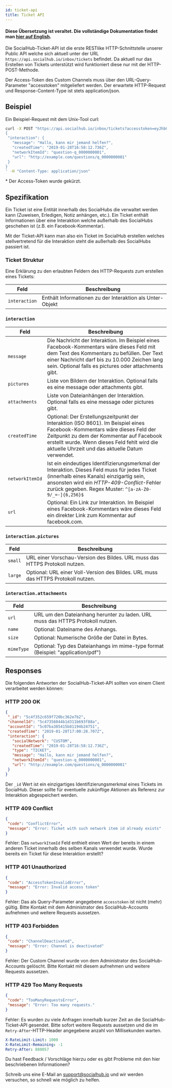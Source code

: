 ```yaml
---
id: ticket-api
title: Ticket API
---
```


#### Diese Übersetzung ist veraltet. Die vollständige Dokumentation findet man [hier auf English](api.md).

Die SocialHub-Ticket-API ist die erste RESTlike HTTP-Schnittstelle unserer Public API welche sich aktuell unter der URL `https://api.socialhub.io/inbox/tickets` befindet. Da aktuell nur das Erstellen von Tickets unterstützt wird funktioniert diese nur mit der HTTP-POST-Methode.

Der Access-Token des Custom Channels muss über den URL-Query-Parameter "accesstoken" mitgeliefert werden. Der erwartete HTTP-Request und Response-Content-Type ist stets application/json.

## Beispiel

Ein Beispiel-Request mit dem Unix-Tool curl:

```bash
curl -X POST "https://api.socialhub.io/inbox/tickets?accesstoken=eyJhbGciO*" -d '
{
 "interaction": {
   "message": "Hallo, kann mir jemand helfen?",
   "createdTime": "2019-01-28T16:58:12.736Z",
   "networkItemId": "question-q_0000000001",
   "url": "http://example.com/questions/q_0000000001"
 }
}
' -H "Content-Type: application/json"
```

\* Der Access-Token wurde gekürzt.

## Spezifikation

Ein Ticket ist eine Entität innerhalb des SocialHubs die verwaltet werden kann (Zuweisen, Erledigen, Notiz anhängen, etc.). Ein Ticket enthält Informationen über eine Interaktion welche außerhalb des SocialHubs geschehen ist (z.B. ein Facebook-Kommentar).

Mit der Ticket-API kann man also ein Ticket im SocialHub erstellen welches stellvertretend für die Interaktion steht die außerhalb des SocialHubs passiert ist.

### Ticket Struktur

Eine Erklärung zu den erlaubten Feldern des HTTP-Requests zum erstellen eines Tickets:

| Feld            | Beschreibung                                              |
|-----------------|-----------------------------------------------------------|
| `interaction`   | Enthält Informationen zu der Interaktion als Unter-Objekt |

### `interaction`

| Feld            | Beschreibung                                              |
|-----------------|-----------------------------------------------------------|
| `message`       | Die Nachricht der Interaktion. Im Beispiel eines Facebook-Kommentars wäre dieses Feld mit dem Text des Kommentars zu befüllen. Der Text einer Nachricht darf bis zu 10.000 Zeichen lang sein. Optional falls es pictures oder attachments gibt. |
| `pictures`      | Liste von Bildern der Interaktion. Optional falls es eine message oder attachments gibt. |
| `attachments`   | Liste von Dateianhängen der Interaktion. Optional falls es eine message oder pictures gibt. |
| `createdTime`   | Optional: Der Erstellungszeitpunkt der Interaktion (ISO 8601). Im Beispiel eines Facebook-Kommentars wäre dieses Feld der Zeitpunkt zu dem der Kommentar auf Facebook erstellt wurde. Wenn dieses Feld fehlt wird die aktuelle Uhrzeit und das aktuelle Datum verwendet. |
| `networkItemId` | Ist ein eindeutiges Identifizierungsmerkmal der Interaktion. Dieses Feld muss für jedes Ticket (innerhalb eines Kanals) einzigartig sein, ansonsten wird ein *HTTP-409-Conflict*-Fehler zurück gegeben. Regex Muster: `^[a-zA-Z0-9/_=-]{6,256}$` |
| `url`           | Optional: Ein Link zur Interaktion. Im Beispiel eines Facebook-Kommentars wäre dieses Feld ein direkter Link zum Kommentar auf facebook.com. |

### `interaction.pictures`

| Feld            | Beschreibung                                              |
|-----------------|-----------------------------------------------------------|
| `small`   | URL einer Vorschau-Version des Bildes. URL muss das HTTPS Protokoll nutzen. |
| `large`   | Optional: URL einer Voll-Version des Bildes. URL muss das HTTPS Protokoll nutzen. |

### `interaction.attachments`

| Feld            | Beschreibung                                              |
|-----------------|-----------------------------------------------------------|
| `url`           | URL um den Dateianhang herunter zu laden. URL muss das HTTPS Protokoll nutzen. |
| `name`          | Optional: Dateiname des Anhangs. |
| `size`          | Optional: Numerische Größe der Datei in Bytes. |
| `mimeType`      | Optional: Typ des Dateianhangs im mime-type format (Beispiel: "application/pdf") |

## Responses

Die folgenden Antworten der SocialHub-Ticket-API sollten von einem Client verarbeitet werden können:

### HTTP 200 OK
```json
{
 "_id": "5c4f352c659f720bc362e7b2",
 "channelId": "5c47356044b1d311b693f88a",
 "accountId": "5c07ba385415b81194b24751",
 "createdTime": "2019-01-28T17:00:28.707Z",
 "interaction": {
   "socialNetwork": "CUSTOM",
   "createdTime": "2019-01-28T16:58:12.736Z",
   "type": "TICKET",
   "message": "Hallo, kann mir jemand helfen?",
   "networkItemId": "question-q_0000000001",
   "url": "http://example.com/questions/q_0000000001"
 }
}
```

Der `_id` Wert ist ein einzigartiges Identifizierungsmerkmal eines Tickets im SocialHub. Dieser sollte für eventuelle zukünftige Aktionen als Referenz zur Interaktion abgespeichert werden.

### HTTP 409 Conflict

```json
{
 "code": "ConflictError",
 "message": "Error: Ticket with such network item id already exists"
}
```

Fehler: Das `networkItemId` Feld enthielt einen Wert der bereits in einem anderen Ticket innerhalb des selben Kanals verwendet wurde. Wurde bereits ein Ticket für diese Interaktion erstellt?

### HTTP 401 Unauthorized

```json
{
 "code": "AccessTokenInvalidError",
 "message": "Error: Invalid access token"
}
```

Fehler: Das als Query-Parameter angegebene `accesstoken` ist nicht (mehr) gültig. Bitte Kontakt mit dem Administrator des SocialHub-Accounts aufnehmen und weitere Requests aussetzen.

### HTTP 403 Forbidden

```json
{
 "code": "ChannelDeactivated",
 "message": "Error: Channel is deactivated"
}
```

Fehler: Der Custom Channel wurde von dem Administrator des SocialHub-Accounts gelöscht. Bitte Kontakt mit diesem aufnehmen und weitere Requests aussetzen.

### HTTP 429 Too Many Requests

```json
{
 "code": "TooManyRequestsError",
 "message": "Error: Too many requests."
}
```

Fehler: Es wurden zu viele Anfragen innerhalb kurzer Zeit an die SocialHub-Ticket-API gesendet. Bitte sofort weitere Requests aussetzen und die im `Retry-After`-HTTP-Header angegebene anzahl von Millisekunden warten.

```yaml
X-RateLimit-Limit: 1000
X-RateLimit-Remaining: -1
Retry-After: 880057
```

Du hast Feedback / Vorschläge hierzu oder es gibt Probleme mit den hier beschriebenen Informationen?

Schreib uns eine E-Mail an support@socialhub.io und wir werden versuchen, so schnell wie möglich zu helfen.
